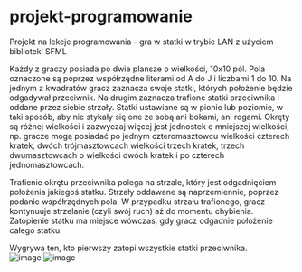 # projekt-programowanie
Projekt na lekcje programowania - gra w statki w trybie LAN z użyciem biblioteki SFML


Każdy z graczy posiada po dwie plansze o wielkości, 10x10 pól. Pola oznaczone są poprzez współrzędne literami od A do J i liczbami 1 do 10. Na jednym z kwadratów gracz zaznacza swoje statki, których położenie będzie odgadywał przeciwnik. Na drugim zaznacza trafione statki przeciwnika i oddane przez siebie strzały. Statki ustawiane są w pionie lub poziomie, w taki sposób, aby nie stykały się one ze sobą ani bokami, ani rogami. Okręty są różnej wielkości i zazwyczaj więcej jest jednostek o mniejszej wielkości, np. gracze mogą posiadać po jednym czteromasztowcu wielkości czterech kratek, dwóch trójmasztowcach wielkości trzech kratek, trzech dwumasztowcach o wielkości dwóch kratek i po czterech jednomasztowcach.  

Trafienie okrętu przeciwnika polega na strzale, który jest odgadnięciem położenia jakiegoś statku. Strzały oddawane są naprzemiennie, poprzez podanie współrzędnych pola. W przypadku strzału trafionego, gracz kontynuuje strzelanie (czyli swój ruch) aż do momentu chybienia. Zatopienie statku ma miejsce wówczas, gdy gracz odgadnie położenie całego statku.

Wygrywa ten, kto pierwszy zatopi wszystkie statki przeciwnika.  
![image](https://user-images.githubusercontent.com/72694863/171263491-95fd47e1-d52d-4259-a51f-6f3d10914bb1.png)
![image](https://user-images.githubusercontent.com/72694863/171265055-f69912ee-f6ff-46cb-b06a-3e66052e7f2e.png)
